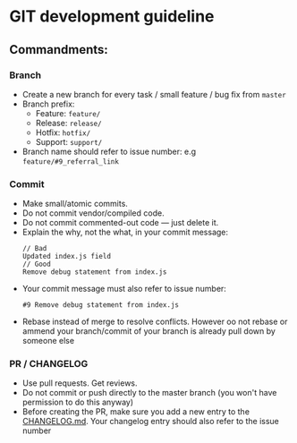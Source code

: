 # GIT development guideline
## Commandments:
### Branch
- Create a new branch for every task / small feature / bug fix from `master`
- Branch prefix:
  - Feature: `feature/`
  - Release: `release/`
  - Hotfix: `hotfix/`
  - Support: `support/`
- Branch name should refer to issue number: e.g `feature/#9_referral_link`
### Commit
- Make small/atomic commits.
- Do not commit vendor/compiled code.
- Do not commit commented-out code — just delete it.
- Explain the why, not the what, in your commit message:
  ```
  // Bad
  Updated index.js field
  // Good
  Remove debug statement from index.js
  ```
- Your commit message must also refer to issue number:
  ```
  #9 Remove debug statement from index.js
  ```
- Rebase instead of merge to resolve conflicts. However oo not rebase or ammend your branch/commit of your branch is already pull down by someone else
### PR / CHANGELOG
- Use pull requests. Get reviews.
- Do not commit or push directly to the master branch (you won't have permission to do this anyway)
- Before creating the PR, make sure you add a new entry to the [CHANGELOG.md](../README.md). Your changelog entry should also refer to the issue number
